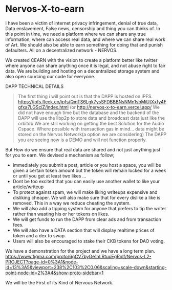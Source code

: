 # Nervos-X-to-earn

I have been a victim of internet privacy infringement, denial of true data, Data enslavement, False news, censorship and thing you can thinks of.
In this point in time, we need a platform where we can share any true information, where can access real data, and where we can share real work of Art.
We should also be able to earn something for doing that and punish defaulters. All on a decentralized network - NERVOS. 

We created CEARN with the vision to create a platform better like twitter where anyone can share anything once it is legal, and not abuse right to fair data.
We are building and hosting on a decentralized storage system and also open sourcing our code for everyone.

DAPP TECHNICAL DETAILS
> The first thing i will point out is that the DAPP is hosted on IPFS. https://ipfs.fleek.co/ipfs/QmTS6Lgk7ysSFDBBBNsNMn1sbMiUtXxfy4Fgfxa7LGSciZ/index.html (or http://nervos-x-to-earn.vercel.app/
> We did not have enough time but the database and the backend of the DAPP will use the libp2p to store data and broadcast data just like the orbitdb
> We are still working on getting the best Solution for the Audio Cspace.
> Where possible with transaction gas in mind... data might be stored on the Nervos Network(a option we are considering)
> The DAPP you are seeing now is a DEMO and will not function properly.

But How do we ensure that real data are shared and not just anything just for you to earn.
We devised a mechanism as follow;
- immediately you submit a post, article or you host a space, you will be given a certain token amount but the token will remain locked for a week or until you get at least two likes ...
- Dont be too excited that you can easily use another wallet to like your article/writeup
- To protect against spam, we will make liking writeups expensive and disliking cheaper. We will also make sure that for every dislike a like is removed. This in a way we reduce cheating the system.
- We will also add a tipping system for anyone that prefers to tip the writer rather than wasting his or her tokens on likes.
- We will get funds to run the DAPP from clear ads and from transaction fees.
- We will also have a DATA section that will display realtime prices of token and a dex to swap.
- Users will also be encouraged to stake their CKB tokens for DAO voting.

We have a demonstration for the project and we have a long term plan.
https://www.figma.com/proto/6gCV7byGe1hLRtuoEgRnIf/Nervos-L2-PROJECT?page-id=0%3A1&node-id=13%3A5&viewport=238%2C103%2C0.06&scaling=scale-down&starting-point-node-id=2%3A4&show-proto-sidebar=1

We will be the First of its Kind of Nervous Network.
